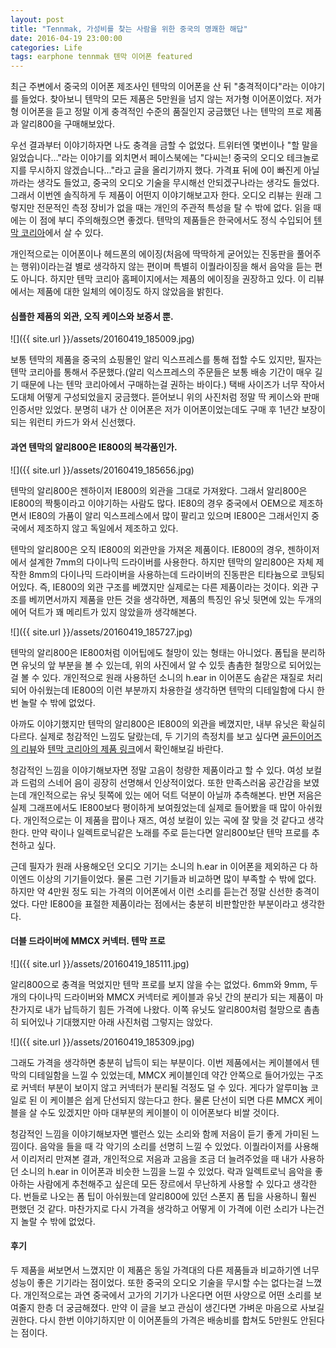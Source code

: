 ```yaml
---
layout: post
title: "Tennmak, 가성비를 찾는 사람을 위한 중국의 명쾌한 해답"
date: 2016-04-19 23:00:00
categories: Life
tags: earphone tennmak 텐막 이어폰 featured
---
```


 최근 주변에서 중국의 이어폰 제조사인 텐막의 이어폰을 산 뒤 "충격적이다"라는 이야기를 들었다. 찾아보니 텐막의 모든 제품은 5만원을 넘지 않는 저가형 이어폰이었다. 저가형 이어폰을 듣고 정말 이게 충격적인 수준의 품질인지 궁금했던 나는 텐막의 프로 제품과 알리800을 구매해보았다.
 
 우선 결과부터 이야기하자면 나도 충격을 금할 수 없었다. 트위터엔 몇번이나 "할 말을 잃었습니다…"라는 이야기를 외치면서 페이스북에는 "다씨는! 중국의 오디오 테크놀로지를 무시하지 않겠습니다…"라고 글을 올리기까지 했다. 가격표 뒤에 0이 빠진게 아닐까라는 생각도 들었고, 중국의 오디오 기술을 무시해선 안되겠구나라는 생각도 들었다. 그래서 이번엔 솔직하게 두 제품이 어떤지 이야기해보고자 한다. 오디오 리뷰는 원래 그렇지만 전문적인 측정 장비가 없을 때는 개인의 주관적 특성을 탈 수 밖에 없다. 읽을 때에는 이 점에 부디 주의해줬으면 좋겠다. 텐막의 제품들은 한국에서도 정식 수입되어 [텐막 코리아](http://tennmak.co.kr)에서 살 수 있다.
 
 개인적으로는 이어폰이나 헤드폰의 에이징(처음에 딱딱하게 굳어있는 진동판을 풀어주는 행위)이라는걸 별로 생각하지 않는 편이며 특별히 이퀄라이징을 해서 음악을 듣는 편도 아니다. 하지만 텐막 코리아 홈페이지에서는 제품의 에이징을 권장하고 있다. 이 리뷰에서는 제품에 대한 일체의 에이징도 하지 않았음을 밝힌다.
  
#### 심플한 제품의 외관, 오직 케이스와 보증서 뿐.

 ![]({{ site.url }}/assets/20160419_185009.jpg)
 
 보통 텐막의 제품을 중국의 쇼핑몰인 알리 익스프레스를 통해 접할 수도 있지만, 필자는 텐막 코리아를 통해서 주문했다.(알리 익스프레스의 주문들은 보통 배송 기간이 매우 길기 때문에 나는 텐막 코리아에서 구매하는걸 권하는 바이다.) 택배 사이즈가 너무 작아서 도대체 어떻게 구성되었을지 궁금했다. 뜯어보니 위의 사진처럼 정말 딱 케이스와 판매 인증서만 있었다. 분명히 내가 산 이어폰은 저가 이어폰이었는데도 구매 후 1년간 보장이 되는 워런티 카드가 와서 신선했다. 
 
#### 과연 텐막의 알리800은 IE800의 복각품인가.

![]({{ site.url }}/assets/20160419_185656.jpg)

 텐막의 알리800은 젠하이저 IE800의 외관을 그대로 가져왔다. 그래서 알리800은 IE800의 짝퉁이라고 이야기하는 사람도 많다. IE80의 경우 중국에서 OEM으로 제조하면서 IE80의 가품이 알리 익스프레스에서 많이 팔리고 있으며 IE800은 그래서인지 중국에서 제조하지 않고 독일에서 제조하고 있다.
 
 텐막의 알리800은 오직 IE800의 외관만을 가져온 제품이다. IE800의 경우, 젠하이저에서 설계한 7mm의 다이나믹 드라이버를 사용한다. 하지만 텐막의 알리800은 자체 제작한 8mm의 다이나믹 드라이버을 사용하는데 드라이버의 진동판은 티타늄으로 코팅되어있다. 즉, IE800의 외관 구조를 베꼈지만 실제로는 다른 제품이라는 것이다. 외관 구조를 베끼면서까지 제품을 만든 것을 생각하면, 제품의 특징인 유닛 뒷면에 있는 두개의 에어 덕트가 꽤 메리트가 있지 않았을까 생각해본다.
 
 ![]({{ site.url }}/assets/20160419_185727.jpg)
 
 텐막의 알리800은 IE800처럼 이어팁에도 철망이 있는 형태는 아니었다. 폼팁을 분리하면 유닛의 앞 부분을 볼 수 있는데, 위의 사진에서 알 수 있듯 촘촘한 철망으로 되어있는걸 볼 수 있다. 개인적으로 원래 사용하던 소니의 h.ear in 이어폰도 솜같은 재질로 처리되어 아쉬웠는데 IE800의 이런 부분까지 차용한걸 생각하면 텐막의 디테일함에 다시 한번 놀랄 수 밖에 없었다.
 
 아까도 이야기했지만 텐막의 알리800은 IE800의 외관을 베꼈지만, 내부 유닛은 확실히 다르다. 실제로 청감적인 느낌도 달랐는데, 두 기기의 측정치를 보고 싶다면 [골든이어즈의 리뷰](http://goldenears.net/board/index.php?mid=GR_Earphones&search_target=title&search_keyword=IE800&document_srl=3516111)와 [텐막 코리아의 제품 링크](http://tennmak.co.kr/product/detail.html?product_no=17&cate_no=44&display_group=1)에서 확인해보길 바란다.

 청감적인 느낌을 이야기해보자면 정말 고음이 청량한 제품이라고 할 수 있다. 여성 보컬과 드럼의 스네어 음이 굉장히 선명해서 인상적이었다. 또한 만족스러움 공간감을 보였는데 개인적으로는 유닛 뒷쪽에 있는 에어 덕트 덕분이 아닐까 추측해본다. 반면 저음은 실제 그래프에서도 IE800보다 평이하게 보여줬었는데 실제로 들어봤을 때 많이 아쉬웠다. 개인적으로는 이 제품을 팝이나 재즈, 여성 보컬이 있는 곡에 잘 맞을 것 같다고 생각한다. 만약 락이나 일렉트로닉같은 노래를 주로 듣는다면 알리800보단 텐막 프로를 추천하고 싶다.
 
 근데 필자가 원래 사용해오던 오디오 기기는 소니의 h.ear in 이어폰을 제외하곤 다 하이엔드 이상의 기기들이었다. 물론 그런 기기들과 비교하면 많이 부족할 수 밖에 없다. 하지만 약 4만원 정도 되는 가격의 이어폰에서 이런 소리를 듣는건 정말 신선한 충격이었다. 다만 IE800을 표절한 제품이라는 점에서는 충분히 비판할만한 부분이라고 생각한다.

#### 더블 드라이버에 MMCX 커넥터. 텐막 프로

![]({{ site.url }}/assets/20160419_185111.jpg)

 알리800으로 충격을 먹었지만 텐막 프로를 보지 않을 수는 없었다. 6mm와 9mm, 두 개의 다이나믹 드라이버와 MMCX 커넥터로 케이블과 유닛 간의 분리가 되는 제품이 마찬가지로 내가 납득하기 힘든 가격에 나왔다. 이쪽 유닛도 알리800처럼 철망으로 촘촘히 되어있나 기대했지만 아래 사진처럼 그렇지는 않았다. 
 
 ![]({{ site.url }}/assets/20160419_185309.jpg)

 그래도 가격을 생각하면 충분히 납득이 되는 부분이다. 이번 제품에서는 케이블에서 텐막의 디테일함을 느낄 수 있었는데, MMCX 케이블인데 약간 안쪽으로 들어가있는 구조로 커넥터 부분이 보이지 않고 커넥터가 분리될 걱정도 덜 수 있다. 게다가 알루미늄 코일로 된 이 케이블은 쉽게 단선되지 않는다고 한다. 물론 단선이 되면 다른 MMCX 케이블을 살 수도 있겠지만 아마 대부분의 케이블이 이 이어폰보다 비쌀 것이다.
 
 청감적인 느낌을 이야기해보자면 밸런스 있는 소리와 함께 저음이 듣기 좋게 가미된 느낌이다. 음악을 들을 때 각 악기의 소리를 선명히 느낄 수 있었다. 이퀄라이저를 사용해서 이리저리 만져본 결과, 개인적으로 저음과 고음을 조금 더 늘려주었을 때 내가 사용하던 소니의 h.ear in 이어폰과 비슷한 느낌을 느낄 수 있었다. 락과 일렉트로닉 음악을 좋아하는 사람에게 추천해주고 싶은데 모든 장르에서 무난하게 사용할 수 있다고 생각한다. 번들로 나오는 폼 팁이 아쉬웠는데 알리800에 있던 스폰지 폼 팁을 사용하니 훨씬 편했던 것 같다. 마찬가지로 다시 가격을 생각하고 어떻게 이 가격에 이런 소리가 나는건지 놀랄 수 밖에 없었다.

#### 후기

 두 제품을 써보면서 느꼈지만 이 제품은 동일 가격대의 다른 제품들과 비교하기엔 너무 성능이 좋은 기기라는 점이었다. 또한 중국의 오디오 기술을 무시할 수는 없다는걸 느꼈다. 개인적으로는 과연 중국에서 고가의 기기가 나온다면 어떤 사양으로 어떤 소리를 보여줄지 한층 더 궁금해졌다. 만약 이 글을 보고 관심이 생긴다면 가벼운 마음으로 사보길 권한다. 다시 한번 이야기하지만 이 이어폰들의 가격은 배송비를 합쳐도 5만원도 안된다는 점이다.